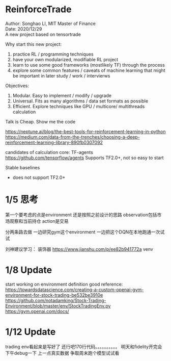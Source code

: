 # ReinforceTrade
Author: Songhao LI, MIT Master of Finance\
Date: 2020/12/29\
A new project based on tensortrade

Why start this new project: 
1) practice RL / programming techniques
2) have your own modularized, modifiable RL project
3) learn to use some good frameworks (mostlikely TF) through the process
4) explore some common features / caveats of machine learning that might be important in later study / work / intervierws


Objectives:
1) Modular. Easy to implement / modify / upgrade 
2) Universal. Fits as many algorithms / data set formats as possible
3) Efficient. Explore techniques like GPU / multicore/ multithreads calculation

Talk is Cheap. Show me the code

https://neptune.ai/blog/the-best-tools-for-reinforcement-learning-in-python
https://medium.com/data-from-the-trenches/choosing-a-deep-reinforcement-learning-library-890fb0307092

candidates of calculation core:
TF-agents https://github.com/tensorflow/agents
Supports TF2.0+, not so easy to start

Stable baselines
- does not support TF2.0+


# 1/5 思考
第一个要考虑的点是environment
还是按照之前设计的思路 observation包括市场观察和当前持仓
action是交易

分两条路去做 一边研究gym这个environment 一边把这个DQN在本地跑通一次试试

刘神建议学习：
装饰器 https://www.jianshu.com/p/ee82b941772a
venv

# 1/8 Update
start working on environment definition
good reference: 
https://towardsdatascience.com/creating-a-custom-openai-gym-environment-for-stock-trading-be532be3910e
https://github.com/notadamking/Stock-Trading-Environment/blob/master/env/StockTradingEnv.py 
https://gym.openai.com/docs/

# 1/12 Update
trading env看起来是写好了 还行吧170行代码。。。。。。。。。。
明天和fidelity开完会 下午debug一下 上一点真实数据 争取周末跑个模型试试看